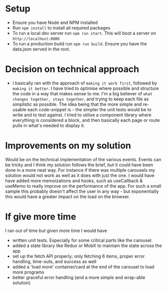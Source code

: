 # Setup
- Ensure you have Node and NPM installed
- Run `npm install` to install all required packages
- To run a local dev server run `npm run start`. This will boot a server on `http://localhost:8080`
- To run a production build run `npm run build`. Ensure you have the data.json served in the root.

# Decision on technical approach
- I basically ran with the approach of `making it work first`, followed by `making it better`. I have tried to optimise where possible and structure the code in a way that makes sense to me. I'm a big believer of `what changes together, stays together`, and trying to keep each file as simplistic as possible. The idea being that the more simple and re-usable each code-snippet is - the simpler the unit tests would be to write and to test against.
I tried to utilise a component library where everything is considered a block, and then basically each page or route pulls in what's needed to display it.

# Improvements on my solution
Would be on the technical implementation of the various events. Events can be tricky and I think my solution follows the brief, but it could have been done in a more neat way. For instance if there was multiple carousels my solution would not work as well as it does with just the one.
I would have have added more memoizations and hooks, such as useCallback & useMemo to really improve on the performance of the app. For such a small sample this probably doesn't affect the user in any way - but exponentially this would have a greater impact on the load on the browser. 


# If give more time
I ran out of time but given more time I would have 
- written unit tests. Especially for some critical parts like the carousel.
- added a state library like Redux or MobX to maintain the state across the app 
- set up the fetch API properly; only fetching 6 items, proper error handling, time-outs, and success as well
- added a 'load more' container/card at the end of the carousel to load more programs
- better graceful error handling (and a more simple and wrap-able solution)


